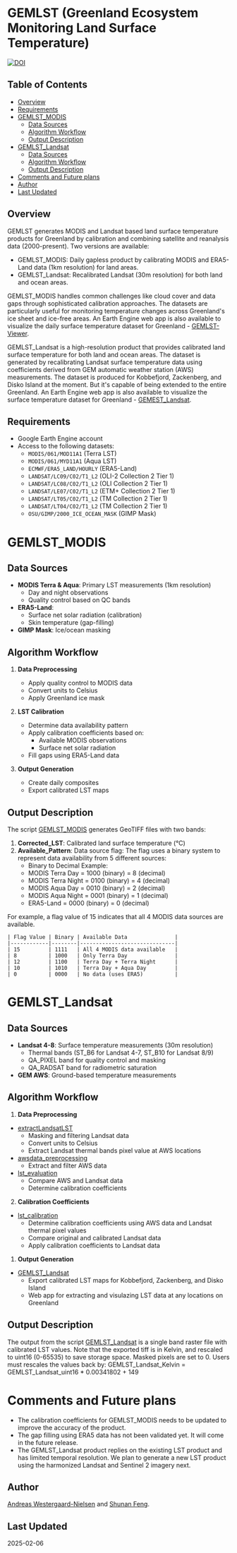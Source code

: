 # GEMLST (Greenland Ecosystem Monitoring Land Surface Temperature)

[![DOI](https://zenodo.org/badge/924540924.svg)](https://doi.org/10.5281/zenodo.14802659)

## Table of Contents
- [Overview](#overview)
- [Requirements](#requirements)
- [GEMLST_MODIS](#gemlst_modis)
  - [Data Sources](#data-sources)
  - [Algorithm Workflow](#algorithm-workflow)
  - [Output Description](#output-description)
- [GEMLST_Landsat](#gemlst_landsat)
  - [Data Sources](#data-sources-1)
  - [Algorithm Workflow](#algorithm-workflow-1)
  - [Output Description](#output-description-1)
- [Comments and Future plans](#comments-and-future-plans)
- [Author](#author)
- [Last Updated](#last-updated)
## Overview
GEMLST generates MODIS and Landsat based land surface temperature products for Greenland by calibration and combining satellite and reanalysis data (2000-present). Two versions are available:
- GEMLST_MODIS: Daily gapless product by calibrating MODIS and ERA5-Land data (1km resolution) for land areas.
- GEMLST_Landsat: Recalibrated Landsat (30m resolution) for both land and ocean areas.

GEMLST_MODIS handles common challenges like cloud cover and data gaps through sophisticated calibration approaches. The datasets are particularly useful for monitoring temperature changes across Greenland's ice sheet and ice-free areas.
An Earth Engine web app is also available to visualize the daily surface temperature dataset for Greenland - [GEMLST-Viewer](https://ku-gem.projects.earthengine.app/view/gemlst-viewer).

GEMLST_Landsat is a high-resolution product that provides calibrated land surface temperature for both land and ocean areas. The dataset is generated by recalibrating Landsat surface temperature data using coefficients derived from GEM automatic weather station (AWS) measurements. The dataset is produced for Kobbefjord, Zackenberg, and Disko Island at the moment. But it's capable of being extended to the entire Greenland. An Earth Engine web app is also available to visualize the surface temperature dataset for Greenland - [GEMEST_Landsat](https://ku-gem.projects.earthengine.app/view/gemestlandsat).

## Requirements
- Google Earth Engine account
- Access to the following datasets:
  - `MODIS/061/MOD11A1` (Terra LST)
  - `MODIS/061/MYD11A1` (Aqua LST)
  - `ECMWF/ERA5_LAND/HOURLY` (ERA5-Land)
  - `LANDSAT/LC09/C02/T1_L2` (OLI-2 Collection 2 Tier 1)
  - `LANDSAT/LC08/C02/T1_L2` (OLI Collection 2 Tier 1)
  - `LANDSAT/LE07/C02/T1_L2` (ETM+ Collection 2 Tier 1)
  - `LANDSAT/LT05/C02/T1_L2` (TM Collection 2 Tier 1)
  - `LANDSAT/LT04/C02/T1_L2` (TM Collection 2 Tier 1)
  - `OSU/GIMP/2000_ICE_OCEAN_MASK` (GIMP Mask)

# GEMLST_MODIS
## Data Sources
- **MODIS Terra & Aqua**: Primary LST measurements (1km resolution)
  - Day and night observations
  - Quality control based on QC bands
- **ERA5-Land**: 
  - Surface net solar radiation (calibration)
  - Skin temperature (gap-filling)
- **GIMP Mask**: Ice/ocean masking

## Algorithm Workflow
1. **Data Preprocessing**
   - Apply quality control to MODIS data
   - Convert units to Celsius
   - Apply Greenland ice mask

2. **LST Calibration**
   - Determine data availability pattern
   - Apply calibration coefficients based on:
     - Available MODIS observations
     - Surface net solar radiation
   - Fill gaps using ERA5-Land data

3. **Output Generation**
   - Create daily composites
   - Export calibrated LST maps

## Output Description
The script [GEMLST_MODIS](GEMLST_MODIS/GEMLST_MODIS.js) generates GeoTIFF files with two bands:
1. **Corrected_LST**: Calibrated land surface temperature (°C)
2. **Available_Pattern**: Data source flag:
 The flag uses a binary system to represent data availability from 5 different sources:
    - Binary to Decimal Example:
    - MODIS Terra Day   = 1000 (binary) = 8 (decimal)
    - MODIS Terra Night = 0100 (binary) = 4 (decimal) 
    - MODIS Aqua Day    = 0010 (binary) = 2 (decimal)
    - MODIS Aqua Night  = 0001 (binary) = 1 (decimal)
    - ERA5-Land         = 0000 (binary) = 0 (decimal)
    
For example, a flag value of 15 indicates that all 4 MODIS data sources are available.

    | Flag Value | Binary | Available Data               |
    |------------|--------|------------------------------|
    | 15         | 1111   | All 4 MODIS data available   |
    | 8          | 1000   | Only Terra Day               |
    | 12         | 1100   | Terra Day + Terra Night      |
    | 10         | 1010   | Terra Day + Aqua Day         |
    | 0          | 0000   | No data (uses ERA5)          |

# GEMLST_Landsat
## Data Sources
- **Landsat 4-8**: Surface temperature measurements (30m resolution)
  - Thermal bands (ST_B6 for Landsat 4-7, ST_B10 for Landsat 8/9)
  - QA_PIXEL band for quality control and masking
  - QA_RADSAT band for radiometric saturation
- **GEM AWS**: Ground-based temperature measurements

## Algorithm Workflow
1. **Data Preprocessing**
* [extractLandsatLST](GEMLST_Landsat/extractLandsatLST.js)
   - Masking and filtering Landsat data
   - Convert units to Celsius
   - Extract Landsat thermal bands pixel value at AWS locations
* [awsdata_preprocessing](GEMLST_Landsat/awsdata_preprocessing.py)  
   - Extract and filter AWS data
* [lst_evaluation](GEMLST_Landsat/lst_evaluation.py)
   - Compare AWS and Landsat data
   - Determine calibration coefficients   
   
2. **Calibration Coefficients**
* [lst_calibration](GEMLST_Landsat/lst_calibration.py)
   - Determine calibration coefficients using AWS data and Landsat thermal pixel values
   - Compare original and calibrated Landsat data
   - Apply calibration coefficients to Landsat data
1. **Output Generation**
* [GEMLST_Landsat](GEMLST_Landsat/GEMLST_Landsat.js)
   - Export calibrated LST maps for Kobbefjord, Zackenberg, and Disko Island
   - Web app for extracting and visulazing LST data at any locations on Greenland

## Output Description
The output from the script [GEMLST_Landsat](GEMLST_Landsat/GEMLST_Landsat.js) is a single band raster file with calibrated LST values.
Note that the exported tiff is in Kelvin, and rescaled to uint16 (0-65535) to save storage space. 
Masked pixels are set to 0.
Users must rescales the values back by: GEMLST_Landsat_Kelvin = GEMLST_Landsat_uint16 * 0.00341802 + 149

# Comments and Future plans
- The calibration coefficients for GEMLST_MODIS needs to be updated to improve the accuracy of the product. 
- The gap filling using ERA5 data has not been validated yet. It will come in the future release. 
- The GEMLST_Landsat product replies on the existing LST product and has limited temporal resolution. We plan to generate a new LST product using the harmonized Landsat and Sentinel 2 imagery next.
  
## Author
[Andreas Westergaard-Nielsen](mailto:awn@ign.ku.dk) and [Shunan Feng](mailto:shf@ign.ku.dk).

## Last Updated
2025-02-06